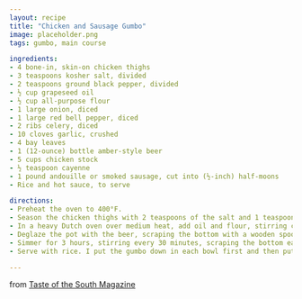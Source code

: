 ```yaml
---
layout: recipe
title: "Chicken and Sausage Gumbo"
image: placeholder.png
tags: gumbo, main course

ingredients:
- 4 bone-in, skin-on chicken thighs
- 3 teaspoons kosher salt, divided
- 2 teaspoons ground black pepper, divided
- ½ cup grapeseed oil
- ½ cup all-purpose flour
- 1 large onion, diced
- 1 large red bell pepper, diced
- 2 ribs celery, diced
- 10 cloves garlic, crushed
- 4 bay leaves
- 1 (12-ounce) bottle amber-style beer
- 5 cups chicken stock
- ½ teaspoon cayenne
- 1 pound andouille or smoked sausage, cut into (½-inch) half-moons
- Rice and hot sauce, to serve

directions:
- Preheat the oven to 400°F.
- Season the chicken thighs with 2 teaspoons of the salt and 1 teaspoon of the black pepper. Place on a rimmed baking sheet, skin side up, and roast for 20 minutes, or until the skin is lightly browned. Remove from the oven and set aside. Don’t throw that fat away, it’s going in the gumbo later.
- In a heavy Dutch oven over medium heat, add oil and flour, stirring constantly to make a dark roux, about 45 minutes. Once the roux is the color of milk chocolate, add the trinity of onion, bell pepper, and celery, and stir once every 5 seconds for about a minute until the vegetables begin to soften and caramelize. The roux is rocking hot, so these vegetables are going to cook really quickly. Don’t walk away! After a minute, add the garlic and bay leaves and cook for another 30 seconds, stirring frequently.
- Deglaze the pot with the beer, scraping the bottom with a wooden spoon until all the browned bits are released. Stir constantly until it returns to a simmer. Add the stock and continue stirring until it returns to a simmer. Add the remaining 1 teaspoon salt and 1 teaspoon black pepper and the cayenne. Add the reserved chicken thighs (skin, bones, everything) and their fat and the sausage. Bring back to a bare simmer, being careful not to let it boil and not to let the roux scorch, reduce the heat to the lowest setting on your stove, and cover.
- Simmer for 3 hours, stirring every 30 minutes, scraping the bottom each time. Your gumbo should begin to thicken, but not like gravy. If it starts getting too thick before the 3 hours are up and you have to hit it with a little water to thin it, do so. Do not skim that fat off the top.
- Serve with rice. I put the gumbo down in each bowl first and then put the rice on top. Garnish with sliced green onions. If you want to bump up the heat, add a little hot sauce.

---
```

from [Taste of the South Magazine](https://www.tasteofthesouthmagazine.com/chicken-sausage-gumbo/)
